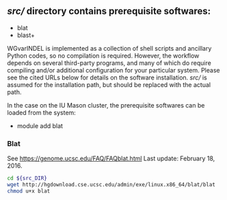 ## *src/* directory contains prerequisite softwares:
- blat
- blast+

WGvarINDEL is implemented as a collection of shell scripts and ancillary Python codes, so no compilation is required. However, the workflow depends on several third-party programs, and many of which do require compiling and/or additional configuration for your particular system. Please see the cited URLs below for details on the software installation. *src/* is assumed for the installation path, but should be replaced with the actual path.

In the case on the IU Mason cluster, the prerequisite softwares can be loaded from the system:
- module add blat

### Blat
See https://genome.ucsc.edu/FAQ/FAQblat.html
Last update: February 18, 2016.
```bash
cd ${src_DIR}
wget http://hgdownload.cse.ucsc.edu/admin/exe/linux.x86_64/blat/blat
chmod u+x blat
```
